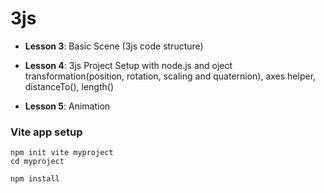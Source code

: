 # **3js**

- **Lesson 3**: Basic Scene (3js code structure)

- **Lesson 4**: 3js Project Setup with node.js and oject transformation(position, rotation, scaling and quaternion), axes helper, distanceTo(), length() 

- **Lesson 5**: Animation






### **Vite app setup**
```
npm init vite myproject
cd myproject

npm install

```
